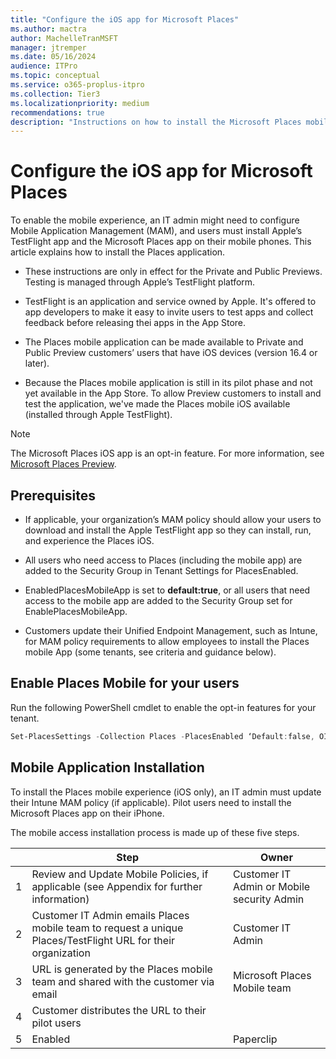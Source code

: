 ```yaml
---
title: "Configure the iOS app for Microsoft Places"
ms.author: mactra
author: MachelleTranMSFT
manager: jtremper
ms.date: 05/16/2024
audience: ITPro
ms.topic: conceptual
ms.service: o365-proplus-itpro
ms.collection: Tier3
ms.localizationpriority: medium
recommendations: true
description: "Instructions on how to install the Microsoft Places mobile app (iOS only)."
---
```

# Configure the iOS app for Microsoft Places

To enable the mobile experience, an IT admin might need to configure Mobile Application Management (MAM), and users must install Apple’s TestFlight app and the Microsoft Places app on their mobile phones. This article explains how to install the Places application.

- These instructions are only in effect for the Private and Public Previews. Testing is managed through Apple’s TestFlight platform.

- TestFlight is an application and service owned by Apple. It's offered to app developers to make it easy to invite users to test apps and collect feedback before releasing thei apps in the App Store.

- The Places mobile application can be made available to Private and Public Preview customers’ users that have iOS devices (version 16.4 or later).  

- Because the Places mobile application is still in its pilot phase and not yet available in the App Store. To allow Preview customers to install and test the application, we've made the Places mobile iOS available (installed through Apple TestFlight).

> [!NOTE]
> The Microsoft Places iOS app is an opt-in feature. For more information, see [Microsoft Places Preview](https://www.microsoft.com/en-us/microsoft-places).

## Prerequisites

- If applicable, your organization’s MAM policy should allow your users to download and install the Apple TestFlight app so they can install, run, and experience the Places iOS.

- All users who need access to Places (including the mobile app) are added to the Security Group in Tenant Settings for PlacesEnabled.

- EnabledPlacesMobileApp is set to **default:true**, or all users that need access to the mobile app are added to the Security Group set for EnablePlacesMobileApp.

- Customers update their Unified Endpoint Management, such as Intune, for MAM policy requirements to allow employees to install the Places mobile App (some tenants, see criteria and guidance below).

## Enable Places Mobile for your users

Run the following PowerShell cmdlet to enable the opt-in features for your tenant.

```powershell
Set-PlacesSettings -Collection Places -PlacesEnabled ‘Default:false, OID<Security Group OID>@<TenantId>:true’ -EnablePlacesMobileApp ‘Default:true’ 
```

## Mobile Application Installation 

To install the Places mobile experience (iOS only), an IT admin must update their Intune MAM policy (if applicable). Pilot users need to install the Microsoft Places app on their iPhone.

The mobile access installation process is made up of these five steps. 

|  |Step     |Owner     |
|---------|---------|---------|
|1 |Review and Update Mobile Policies, if applicable (see Appendix for further information) |Customer IT Admin or Mobile security Admin  |
|2 |Customer IT Admin emails Places mobile team to request a unique Places/TestFlight URL for their organization | Customer IT Admin |
|3|URL is generated by the Places mobile team and shared with the customer via email |Microsoft Places Mobile team |
|4|Customer distributes the URL to their pilot users |
|5|Enabled        |Paperclip |Paperclip |
 
